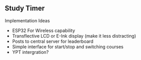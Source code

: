 ## Study Timer

Implementation Ideas

- ESP32 For Wireless capability
- Transflective LCD or E-Ink display (make it less distracting)
- Posts to central server for leaderboard
- Simple interface for start/stop and switching courses
- YPT intergration?
